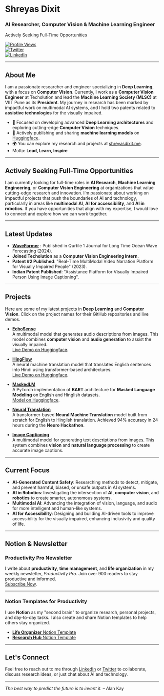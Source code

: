 # Shreyas Dixit  
### AI Researcher, Computer Vision & Machine Learning Engineer
Actively Seeking Full-Time Opportunities

[![Profile Views](https://komarev.com/ghpvc/?username=srddev&label=Profile%20views&color=0e75b6&style=flat)](https://github.com/SRDdev)  
[![Twitter](https://img.shields.io/badge/Twitter-@shreyas__dixit-1DA1F2?style=flat&logo=twitter)](https://twitter.com/shreyas__dixit)  
[![LinkedIn](https://img.shields.io/badge/LinkedIn-@shreyasdixit-0A66C2?style=flat&logo=linkedin)](https://www.linkedin.com/in/srddev/)

---

## About Me

I am a passionate researcher and engineer specializing in **Deep Learning**, with a focus on **Computer Vision**. Currently, I work as a **Computer Vision Engineer** at Techolution and lead the **Machine Learning Society (MLSC)** at VIIT Pune as its **President**. My journey in research has been marked by impactful work on multimodal AI systems, and I hold two patents related to **assistive technologies** for the visually impaired.

- 🔭 Focused on developing advanced **Deep Learning architectures** and exploring cutting-edge **Computer Vision** techniques.
- 🤗 Actively publishing and sharing **machine learning models** on [Huggingface](https://huggingface.co/SRDdev).
- 🌍 You can explore my research and projects at [shreyasdixit.me](http://shreyasdixit.me).
- Motto: **Lead, Learn, Inspire**

---

## Actively Seeking Full-Time Opportunities

I am currently looking for full-time roles in **AI Research**, **Machine Learning Engineering**, or **Computer Vision Engineering** at organizations that value cutting-edge research and innovation. I’m passionate about working on impactful projects that push the boundaries of AI and technology, particularly in areas like **multimodal AI**, **AI for accessibility**, and **AI in robotics**. If you have opportunities that align with my expertise, I would love to connect and explore how we can work together.

---

## Latest Updates

- **[WaveFormer](https://srddev.github.io/Wave-Former/main)** : Published in Qurtile 1 Journal for Long Time Ocean Wave Forecasting (2024).
- **Joined Techolution** as a **Computer Vision Engineering Intern**.
- **Patent #2 Published**: "Real-Time MultiModal Video Narration Platform for Visually Impaired People" (2023).
- **Indian Patent Published**: "Assistance Platform for Visually Impaired Person Using Image Captioning".

---

## Projects

Here are some of my latest projects in **Deep Learning** and **Computer Vision**. Click on the project names for their GitHub repositories and live demos.

- **[EchoSense](https://github.com/SRDdev/)**  
  A multimodal model that generates audio descriptions from images. This model combines **computer vision** and **audio generation** to assist the visually impaired.  
  [Live Demo on Huggingface](https://srddev-echosense.hf.space).

- **[HingFlow](https://github.com/SRDdev/HingFlow)**  
  A neural machine translation model that translates English sentences into Hindi using transformer-based architectures.  
  [Live Demo on Huggingface](https://huggingface.co/spaces/SRDdev/HingFlow).

- **[MaskedLM](https://github.com/SRDdev/MaskedLMs)**  
  A PyTorch implementation of **BART** architecture for **Masked Language Modeling** on English and Hinglish datasets.  
  [Model on Huggingface](https://srddev-hingmaskedlm.hf.space).

- **[Neural Translation](https://github.com/SRDdev/Neurohack)**  
  A transformer-based **Neural Machine Translation** model built from scratch for English to Hinglish translation. Achieved 94% accuracy in 24 hours during the **Neuro Hackathon**.

- **[Image Captioning](https://srddev-image-caption.hf.space)**  
  A multimodal model for generating text descriptions from images. This system combines **vision** and **natural language processing** to create accurate image captions.

---

## Current Focus

- **AI-Generated Content Safety**: Researching methods to detect, mitigate, and prevent harmful, biased, or unsafe outputs in AI systems.  
- **AI in Robotics**: Investigating the intersection of **AI**, **computer vision**, and **robotics** to create smarter, autonomous systems.
- **Multimodal AI**: Advancing the integration of vision, language, and audio for more intelligent and human-like systems.
- **AI for Accessibility**: Designing and building AI-driven tools to improve accessibility for the visually impaired, enhancing inclusivity and quality of life.

---

## Notion & Newsletter

### **Productivity Pro Newsletter**

I write about **productivity**, **time management**, and **life organization** in my weekly newsletter, *Productivity Pro*. Join over 900 readers to stay productive and informed.  
[Subscribe Now](https://www.linkedin.com/build-relation/newsletter-follow?entityUrn=7015550296219119616).

---

### **Notion Templates for Productivity**

I use **Notion** as my "second brain" to organize research, personal projects, and day-to-day tasks. I also create and share Notion templates to help others stay organized.

- [**Life Organizer** Notion Template](https://www.notion.so/templates/life-organizer)
- [**Research Hub** Notion Template](https://www.notion.so/templates/research-hub)

---

## Let's Connect

Feel free to reach out to me through [LinkedIn](https://www.linkedin.com/in/shreyasdixit) or [Twitter](https://twitter.com/shreyas__dixit) to collaborate, discuss research ideas, or just chat about AI and technology.

---

*The best way to predict the future is to invent it.* – Alan Kay
